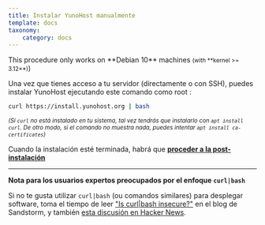 ```yaml
---
title: Instalar YunoHost manualmente
template: docs
taxonomy:
    category: docs
---
```


<div class="alert alert-info">
This procedure only works on **Debian 10** machines <small>(with **kernel >= 3.12**)</small>)
</div>

Una vez que tienes acceso a tu servidor (directamente o con SSH), puedes instalar YunoHost ejecutando este comando como root :

```bash
curl https://install.yunohost.org | bash
```

<small>*(Si `curl` no está instalado en tu sistema, tal vez tendrás que instalarlo con `apt install curl`. De otro modo, si el comando no muestra nada, puedes intentar `apt install ca-certificates`)*</small>

Cuando la instalación esté terminada, habrá que [**proceder a la post-instalación**](/postinstall)

---

**Nota para los usuarios expertos preocupados por el enfoque `curl|bash`**

Si no te gusta utilizar `curl|bash` (ou comandos similares) para desplegar software, toma el tiempo de leer ["Is curl|bash insecure?"](https://sandstorm.io/news/2015-09-24-is-curl-bash-insecure-pgp-verified-install) en el blog de Sandstorm, y también [esta discusión en Hacker News](https://news.ycombinator.com/item?id=12766350).

